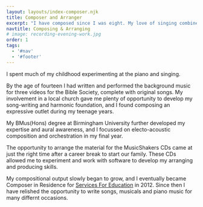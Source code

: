 ```yaml
---
layout: layouts/index-composer.njk
title: Composer and Arranger
excerpt: "I have composed since I was eight. My love of singing combines with my interest in the polyphony of the Baroque period and the dissonance of Twentieth Century composers."
navtitle: Composing & Arranging
# image: recording-evening-work.jpg
order: 1
tags:
  - '#nav'
  - '#footer'
---
```


I spent much of my childhood experimenting at the piano and singing. 

By the age of fourteen I had written and performed the background music for three videos for the Bible Society, complete with original songs. My involvement in a local church gave me plenty of opportunity to develop my song-writing and harmonic foundation, and I found composing an expressive outlet during my teenage years.

My BMus(Hons) degree at Birmingham University further developed my expertise and aural awareness, and I focussed on electo-acoustic composition and orchestration in my final year. 

The opportunity to arrange the material for the MusicShakers CDs came at just the right time after a career break to start our family. These CDs allowed me to experiment and work with software to develop my arranging and producing skills. 

My compositional output slowly began to grow, and I eventually became Composer in Residence for [Services For Education](www.servicesforeducation.co.uk) in 2012. Since then I have relished the opportunity to write songs, musicals and piano music for many differnt occasions. 